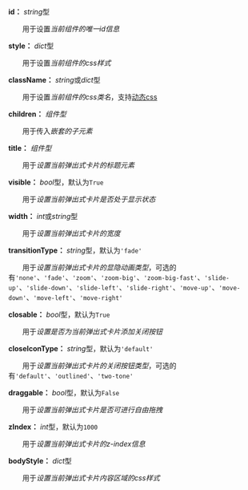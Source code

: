 **id：** *string*型

　　用于设置*当前组件的唯一id信息*

**style：** *dict*型

　　用于设置*当前组件的css样式*

**className：** *string*或*dict*型

　　用于设置*当前组件的css类名*，支持[动态css](/advanced-classname)

**children：** *组件型*

　　用于传入*嵌套的子元素*

**title：** *组件型*

　　用于*设置当前弹出式卡片的标题元素*

**visible：** *bool*型，默认为`True`

　　用于*设置当前弹出式卡片是否处于显示状态*

**width：** *int*或*string*型

　　用于*设置当前弹出式卡片的宽度*

**transitionType：** *string*型，默认为`'fade'`

　　用于*设置当前弹出式卡片的显隐动画类型*，可选的有`'none'`、`'fade'`、`'zoom'`、`'zoom-big'`、`'zoom-big-fast'`、`'slide-up'`、`'slide-down'`、`'slide-left'`、`'slide-right'`、`'move-up'`、`'move-down'`、`'move-left'`、`'move-right'`

**closable：** *bool*型，默认为`True`

　　用于*设置是否为当前弹出式卡片添加关闭按钮*

**closeIconType：** *string*型，默认为`'default'`

　　用于*设置当前弹出式卡片的关闭按钮类型*，可选的有`'default'`、`'outlined'`、`'two-tone'`

**draggable：** *bool*型，默认为`False`

　　用于*设置当前弹出式卡片是否可进行自由拖拽*

**zIndex：** *int*型，默认为`1000`

　　用于*设置当前弹出式卡片的z-index信息*

**bodyStyle：** *dict*型

　　用于*设置当前弹出式卡片内容区域的css样式*



